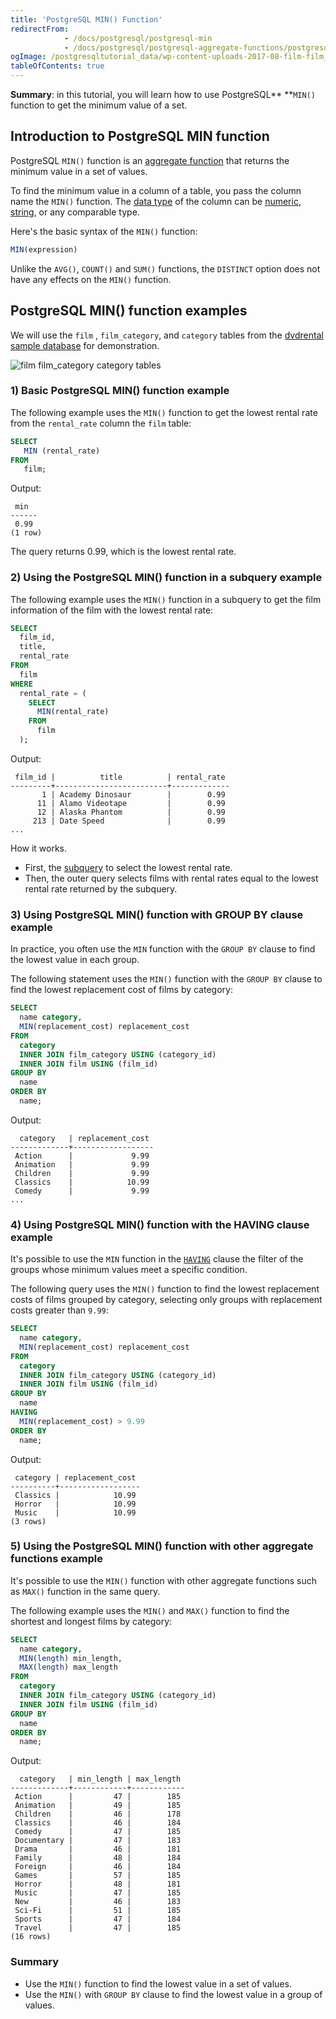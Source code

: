 ```yaml
---
title: 'PostgreSQL MIN() Function'
redirectFrom:
            - /docs/postgresql/postgresql-min 
            - /docs/postgresql/postgresql-aggregate-functions/postgresql-min-function
ogImage: /postgresqltutorial_data/wp-content-uploads-2017-08-film-film_category-category-tables.png
tableOfContents: true
---
```


**Summary**: in this tutorial, you will learn how to use PostgreSQL\*\* \*\*`MIN()` function to get the minimum value of a set.

## Introduction to PostgreSQL MIN function

PostgreSQL `MIN()` function is an [aggregate function](/docs/postgresql/postgresql-aggregate-functions) that returns the minimum value in a set of values.

To find the minimum value in a column of a table, you pass the column name the `MIN()` function. The [data type](/docs/postgresql/postgresql-data-types) of the column can be [numeric](/docs/postgresql/postgresql-tutorial/postgresql-integer), [string](/docs/postgresql/postgresql-tutorial/postgresql-char-varchar-text), or any comparable type.

Here's the basic syntax of the `MIN()` function:

```sql
MIN(expression)
```

Unlike the `AVG()`, `COUNT()` and `SUM()` functions, the `DISTINCT` option does not have any effects on the `MIN()` function.

## PostgreSQL MIN() function examples

We will use the `film` , `film_category`, and `category` tables from the [dvdrental sample database](/docs/postgresql/postgresql-getting-started/postgresql-sample-database) for demonstration.

![film film_category category tables](/postgresqltutorial_data/wp-content-uploads-2017-08-film-film_category-category-tables.png)

### 1) Basic PostgreSQL MIN() function example

The following example uses the `MIN()` function to get the lowest rental rate from the `rental_rate` column the `film` table:

```sql
SELECT
   MIN (rental_rate)
FROM
   film;
```

Output:

```
 min
------
 0.99
(1 row)
```

The query returns 0.99, which is the lowest rental rate.

### 2) Using the PostgreSQL MIN() function in a subquery example

The following example uses the `MIN()` function in a subquery to get the film information of the film with the lowest rental rate:

```sql
SELECT
  film_id,
  title,
  rental_rate
FROM
  film
WHERE
  rental_rate = (
    SELECT
      MIN(rental_rate)
    FROM
      film
  );
```

Output:

```
 film_id |          title          | rental_rate
---------+-------------------------+-------------
       1 | Academy Dinosaur        |        0.99
      11 | Alamo Videotape         |        0.99
      12 | Alaska Phantom          |        0.99
     213 | Date Speed              |        0.99
...
```

How it works.

- First, the [subquery](/docs/postgresql/postgresql-subquery) to select the lowest rental rate.
- Then, the outer query selects films with rental rates equal to the lowest rental rate returned by the subquery.

### 3) Using PostgreSQL MIN() function with GROUP BY clause example

In practice, you often use the `MIN` function with the `GROUP BY` clause to find the lowest value in each group.

The following statement uses the `MIN()` function with the `GROUP BY` clause to find the lowest replacement cost of films by category:

```sql
SELECT
  name category,
  MIN(replacement_cost) replacement_cost
FROM
  category
  INNER JOIN film_category USING (category_id)
  INNER JOIN film USING (film_id)
GROUP BY
  name
ORDER BY
  name;
```

Output:

```
  category   | replacement_cost
-------------+------------------
 Action      |             9.99
 Animation   |             9.99
 Children    |             9.99
 Classics    |            10.99
 Comedy      |             9.99
...
```

### 4) Using PostgreSQL MIN() function with the HAVING clause example

It's possible to use the `MIN` function in the [`HAVING`](/docs/postgresql/postgresql-having) clause the filter of the groups whose minimum values meet a specific condition.

The following query uses the `MIN()` function to find the lowest replacement costs of films grouped by category, selecting only groups with replacement costs greater than `9.99`:

```sql
SELECT
  name category,
  MIN(replacement_cost) replacement_cost
FROM
  category
  INNER JOIN film_category USING (category_id)
  INNER JOIN film USING (film_id)
GROUP BY
  name
HAVING
  MIN(replacement_cost) > 9.99
ORDER BY
  name;
```

Output:

```
 category | replacement_cost
----------+------------------
 Classics |            10.99
 Horror   |            10.99
 Music    |            10.99
(3 rows)
```

### 5) Using the PostgreSQL MIN() function with other aggregate functions example

It's possible to use the `MIN()` function with other aggregate functions such as `MAX()` function in the same query.

The following example uses the `MIN()` and `MAX()` function to find the shortest and longest films by category:

```sql
SELECT
  name category,
  MIN(length) min_length,
  MAX(length) max_length
FROM
  category
  INNER JOIN film_category USING (category_id)
  INNER JOIN film USING (film_id)
GROUP BY
  name
ORDER BY
  name;
```

Output:

```
  category   | min_length | max_length
-------------+------------+------------
 Action      |         47 |        185
 Animation   |         49 |        185
 Children    |         46 |        178
 Classics    |         46 |        184
 Comedy      |         47 |        185
 Documentary |         47 |        183
 Drama       |         46 |        181
 Family      |         48 |        184
 Foreign     |         46 |        184
 Games       |         57 |        185
 Horror      |         48 |        181
 Music       |         47 |        185
 New         |         46 |        183
 Sci-Fi      |         51 |        185
 Sports      |         47 |        184
 Travel      |         47 |        185
(16 rows)
```

### Summary

- Use the `MIN()` function to find the lowest value in a set of values.
- Use the `MIN()` with `GROUP BY` clause to find the lowest value in a group of values.
